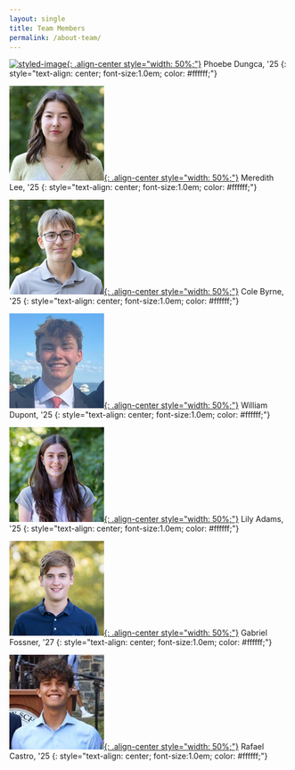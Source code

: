 ```yaml
---
layout: single
title: Team Members
permalink: /about-team/
---
```


[![styled-image](/assets/images/phoebe_profile.jpg "Phoebe Dungca, '25"){: .align-center style="width: 50%;"}](/assets/images/phoebe_profile.jpg "Phoebe Dungca, '25")
Phoebe Dungca, '25 
{: style="text-align: center; font-size:1.0em; color: #ffffff;"} 

[![styled-image](/assets/images/meredith_profile.jpg "Meredith Lee, '25"){: .align-center style="width: 50%;"}](/assets/images/meredith_profile.jpg "Meredith Lee, '25")
Meredith Lee, '25 
{: style="text-align: center; font-size:1.0em; color: #ffffff;"}

[![styled-image](/assets/images/cole_profile.jpg "Cole Byrne, '25"){: .align-center style="width: 50%;"}](/assets/images/cole_profile.jpg "Cole Byrne, '25")
Cole Byrne, '25 
{: style="text-align: center; font-size:1.0em; color: #ffffff;"}

[![styled-image](/assets/images/will_profile.jpg "William Dupont, '25"){: .align-center style="width: 50%;"}](/assets/images/will_profile.jpg "William Dupont, '25")
William Dupont, '25 
{: style="text-align: center; font-size:1.0em; color: #ffffff;"}

[![styled-image](/assets/images/lily_profile.jpg "Lily Adams, '25"){: .align-center style="width: 50%;"}](/assets/images/lily_profile.jpg "Lily Adams, '25")
Lily Adams, '25 
{: style="text-align: center; font-size:1.0em; color: #ffffff;"}

[![styled-image](/assets/images/gabriel_profile.jpg "Gabriel Fossner, '27"){: .align-center style="width: 50%;"}](/assets/images/gabriel_profile.jpg "Gabriel Fossner, '27")
Gabriel Fossner, '27 
{: style="text-align: center; font-size:1.0em; color: #ffffff;"}

[![styled-image](/assets/images/rafa_profile.jpg "Rafael Castro, '25"){: .align-center style="width: 50%;"}](/assets/images/rafa_profile.jpg "Rafael Castro, '25")
Rafael Castro, '25 
{: style="text-align: center; font-size:1.0em; color: #ffffff;"}


